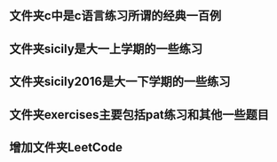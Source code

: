 ## 文件夹c中是c语言练习所谓的经典一百例
## 文件夹sicily是大一上学期的一些练习
## 文件夹sicily2016是大一下学期的一些练习
## 文件夹exercises主要包括pat练习和其他一些题目
## 增加文件夹LeetCode